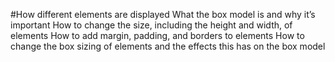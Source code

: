 #How different elements are displayed
What the box model is and why it’s important
How to change the size, including the height and width, of elements
How to add margin, padding, and borders to elements
How to change the box sizing of elements and the effects this has on the box model

